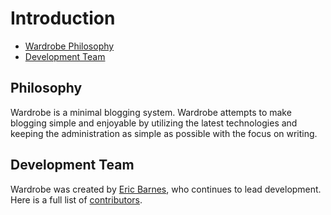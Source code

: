 # Introduction

- [Wardrobe Philosophy](#philosophy)
- [Development Team](#development-team)

<a name="philosophy"></a>
## Philosophy

Wardrobe is a minimal blogging system. Wardrobe attempts to make blogging simple and enjoyable by utilizing the latest technologies and keeping the administration as simple as possible with the focus on writing.


<a name="development-team"></a>
## Development Team

Wardrobe was created by [Eric Barnes](https://github.com/ericbarnes), who continues to lead development. Here is a full list of [contributors](https://github.com/ericbarnes/wardrobe/graphs/contributors).
